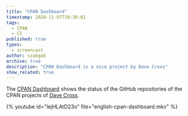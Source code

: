 ```yaml
---
title: "CPAN Dashboard"
timestamp: 2020-11-07T10:30:01
tags:
  - CPAN
  - CI
published: true
types:
  - screencast
author: szabgab
archive: true
description: "CPAN Dashboard is a nice project by Dave Cross"
show_related: true
---
```



The [CPAN Dashboard](https://code.perlhacks.com/) shows the status of the GitHub repositories of the CPAN projects of [Dave Cross](https://davecross.co.uk/).


{% youtube id="lejHLAtD23o" file="english-cpan-dashboard.mkv" %}

